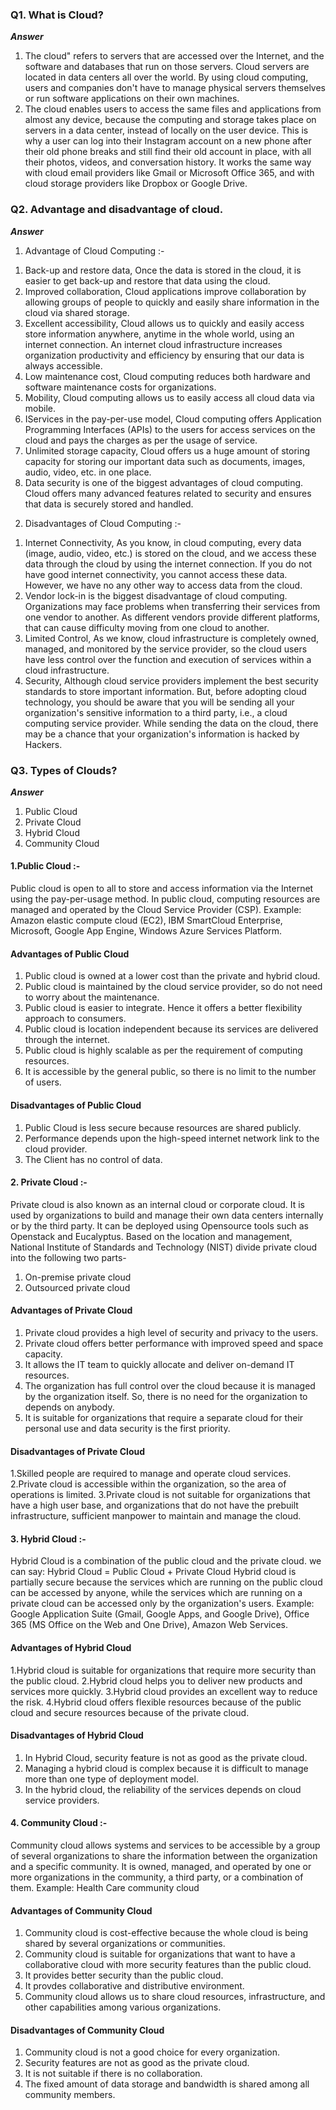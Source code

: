 ### Q1. What is Cloud?
***Answer***
1. The cloud" refers to servers that are accessed over the Internet, and the software and databases that run on those servers. Cloud servers are located in data centers all over the world. By using cloud computing, users and companies don't have to manage physical servers themselves or run software applications on their own machines.
2. The cloud enables users to access the same files and applications from almost any device, because the computing and storage takes place on servers in a data center, instead of locally on the user device. This is why a user can log into their Instagram account on a new phone after their old phone breaks and still find their old account in place, with all their photos, videos, and conversation history. It works the same way with cloud email providers like Gmail or Microsoft Office 365, and with cloud storage providers like Dropbox or Google Drive.

### Q2. Advantage and disadvantage of cloud.
***Answer***
1. Advantage of Cloud Computing :- 
1) Back-up and restore data, Once the data is stored in the cloud, it is easier to get back-up and restore that data using the cloud. 
2) Improved collaboration, Cloud applications improve collaboration by allowing groups of people to quickly and easily share information in the cloud via shared storage.
3) Excellent accessibility, Cloud allows us to quickly and easily access store information anywhere, anytime in the whole world, using an internet connection. An internet cloud infrastructure increases organization productivity and efficiency by ensuring that our data is always accessible.
4) Low maintenance cost, Cloud computing reduces both hardware and software maintenance costs for organizations.
5) Mobility, Cloud computing allows us to easily access all cloud data via mobile.
6) IServices in the pay-per-use model, Cloud computing offers Application Programming Interfaces (APIs) to the users for access services on the cloud and pays the charges as per the usage of service.
7) Unlimited storage capacity, Cloud offers us a huge amount of storing capacity for storing our important data such as documents, images, audio, video, etc. in one place.
8) Data security is one of the biggest advantages of cloud computing. Cloud offers many advanced features related to security and ensures that data is securely stored and handled.
2. Disadvantages of Cloud Computing :-
1) Internet Connectivity, As you know, in cloud computing, every data (image, audio, video, etc.) is stored on the cloud, and we access these data through the cloud by using the internet connection. If you do not have good internet connectivity, you cannot access these data. However, we have no any other way to access data from the cloud.
2) Vendor lock-in is the biggest disadvantage of cloud computing. Organizations may face problems when transferring their services from one vendor to another. As different vendors provide different platforms, that can cause difficulty moving from one cloud to another.
3) Limited Control, As we know, cloud infrastructure is completely owned, managed, and monitored by the service provider, so the cloud users have less control over the function and execution of services within a cloud infrastructure.
4) Security, Although cloud service providers implement the best security standards to store important information. But, before adopting cloud technology, you should be aware that you will be sending all your organization's sensitive information to a third party, i.e., a cloud computing service provider. While sending the data on the cloud, there may be a chance that your organization's information is hacked by Hackers.

### Q3. Types of Clouds?
***Answer***
1. Public Cloud
2. Private Cloud
3. Hybrid Cloud
4. Community Cloud

#### 1.Public Cloud :-
Public cloud is open to all to store and access information via the Internet using the pay-per-usage method.
In public cloud, computing resources are managed and operated by the Cloud Service Provider (CSP).
Example: Amazon elastic compute cloud (EC2), IBM SmartCloud Enterprise, Microsoft, Google App Engine, Windows Azure Services Platform.

#### Advantages of Public Cloud
1. Public cloud is owned at a lower cost than the private and hybrid cloud.
2. Public cloud is maintained by the cloud service provider, so do not need to worry about the maintenance.
3. Public cloud is easier to integrate. Hence it offers a better flexibility approach to consumers.
4. Public cloud is location independent because its services are delivered through the internet.
5. Public cloud is highly scalable as per the requirement of computing resources.
6. It is accessible by the general public, so there is no limit to the number of users.
#### Disadvantages of Public Cloud
1. Public Cloud is less secure because resources are shared publicly.
2. Performance depends upon the high-speed internet network link to the cloud provider.
3. The Client has no control of data.

#### 2. Private Cloud :- 
Private cloud is also known as an internal cloud or corporate cloud. It is used by organizations to build and manage their own data centers internally or by the third party. It can be deployed using Opensource tools such as Openstack and Eucalyptus.
Based on the location and management, National Institute of Standards and Technology (NIST) divide private cloud into the following two parts-
1. On-premise private cloud
2. Outsourced private cloud

#### Advantages of Private Cloud
1. Private cloud provides a high level of security and privacy to the users.
2. Private cloud offers better performance with improved speed and space capacity.
3. It allows the IT team to quickly allocate and deliver on-demand IT resources.
4. The organization has full control over the cloud because it is managed by the organization itself. So, there is no need for the organization to depends on anybody.
5. It is suitable for organizations that require a separate cloud for their personal use and data security is the first priority.
#### Disadvantages of Private Cloud
1.Skilled people are required to manage and operate cloud services.
2.Private cloud is accessible within the organization, so the area of operations is limited.
3.Private cloud is not suitable for organizations that have a high user base, and organizations that do not have the prebuilt infrastructure, sufficient manpower to maintain and manage the cloud. 

#### 3. Hybrid Cloud :- 
Hybrid Cloud is a combination of the public cloud and the private cloud. we can say:
Hybrid Cloud = Public Cloud + Private Cloud
Hybrid cloud is partially secure because the services which are running on the public cloud can be accessed by anyone, while the services which are running on a private cloud can be accessed only by the organization's users.
Example: Google Application Suite (Gmail, Google Apps, and Google Drive), Office 365 (MS Office on the Web and One Drive), Amazon Web Services.

#### Advantages of Hybrid Cloud
1.Hybrid cloud is suitable for organizations that require more security than the public cloud.
2.Hybrid cloud helps you to deliver new products and services more quickly.
3.Hybrid cloud provides an excellent way to reduce the risk.
4.Hybrid cloud offers flexible resources because of the public cloud and secure resources because of the private cloud.
#### Disadvantages of Hybrid Cloud
1. In Hybrid Cloud, security feature is not as good as the private cloud.
2. Managing a hybrid cloud is complex because it is difficult to manage more than one type of deployment model.
3. In the hybrid cloud, the reliability of the services depends on cloud service providers.

#### 4. Community Cloud :- 
Community cloud allows systems and services to be accessible by a group of several organizations to share the information between the organization and a specific community. It is owned, managed, and operated by one or more organizations in the community, a third party, or a combination of them.
Example: Health Care community cloud

#### Advantages of Community Cloud
1. Community cloud is cost-effective because the whole cloud is being shared by several organizations or communities.
2. Community cloud is suitable for organizations that want to have a collaborative cloud with more security features than the public cloud.
3. It provides better security than the public cloud.
4. It provdes collaborative and distributive environment.
5. Community cloud allows us to share cloud resources, infrastructure, and other capabilities among various organizations.
#### Disadvantages of Community Cloud
1. Community cloud is not a good choice for every organization.
2. Security features are not as good as the private cloud.
3. It is not suitable if there is no collaboration.
4. The fixed amount of data storage and bandwidth is shared among all community members. 
